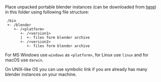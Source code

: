 Place unpacked portable blender instances (can be downloaded
from [here](https://download.blender.org/release/))
in this folder using following file structure:

```
 /bin
 +- /blender
    +- /<platform>
       +- /<version1>
       |  +- files form blender archive
       +- /<version2>
          +- files form blender archive
```

For MS Windows use `windows` as `<platform>`,
for Linux use `linux` and for macOS use `darwin`.

On UNIX-like OS you can use symbolic link if you are
already has many blender instances on your machine.
